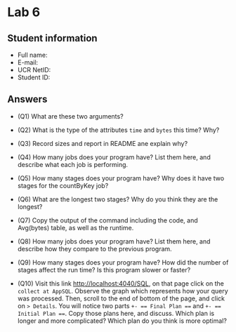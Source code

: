 # Lab 6

## Student information

* Full name:
* E-mail:
* UCR NetID:
* Student ID:

## Answers

* (Q1) What are these two arguments?


* (Q2) What is the type of the attributes `time` and `bytes` this time? Why?

* (Q3) Record sizes and report in README ane explain why?


* (Q4) How many jobs does your program have? List them here, and describe what each job is performing.


* (Q5) How many stages does your program have? Why does it have two stages for the countByKey job?


* (Q6) What are the longest two stages? Why do you think they are the longest?


* (Q7) Copy the output of the command including the code, and Avg(bytes) table, as well as the runtime.


* (Q8) How many jobs does your program have? List them here, and describe how they compare to the previous program.



* (Q9) How many stages does your program have? How did the number of stages affect the run time? Is this program slower or faster?


* (Q10) Visit this link [http://localhost:4040/SQL](http://localhost:4040/SQL), on that page click on the `collect at AppSQL`. Observe the graph which represents how your query was processed. Then, scroll to the end of bottom of the page, and click on `> Details`. You will notice two parts `+- == Final Plan ==` and `+- == Initial Plan ==`. Copy those plans here, and discuss. Which plan is longer and more complicated? Which plan do you think is more optimal?

